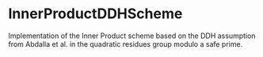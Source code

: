 # InnerProductDDHScheme
Implementation of the Inner Product scheme based on the DDH assumption from Abdalla et al. in the quadratic residues group modulo a safe prime. 

